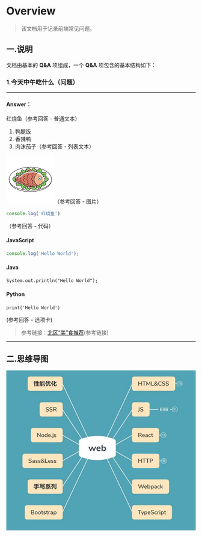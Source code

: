 # Overview

> 该文档用于记录前端常见问题。

## 一.说明

文档由基本的 **Q&A** 项组成，一个 **Q&A** 项包含的基本结构如下：

<!-- 问题用三级标题，答案用四级标题 -->
<!-- *****************COPY************************ -->
### 1.今天中午吃什么（问题）  

---

#### Answer：

红烧鱼（参考回答 - 普通文本）
1. 鸭腿饭
2. 香辣鸭
3. 肉沫茄子（参考回答 - 列表文本） 

![红烧鱼](imgs/fish.png)（参考回答 - 图片）  

```javascript
console.log('红烧鱼')
``` 
（参考回答 - 代码） 

<!-- tabs:start -->

#### **JavaScript**

```javascript
console.log('Hello World');
```

#### **Java**

```
System.out.println("Hello World");
```

#### **Python**

```
print('Hello World')
```

<!-- tabs:end -->
(参考回答 - 选项卡)

>   参考链接：[北区“美”食推荐](https://github.com/mrgong1997)(参考链接)
<!-- *****************COPY************************ -->
---

## 二.思维导图

![Overview](imgs/overview.jpg)


